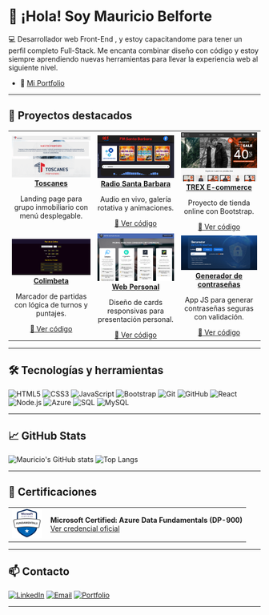 # 👋 ¡Hola! Soy Mauricio Belforte

💻 Desarrollador web Front-End , y estoy capacitandome para tener un perfil completo Full-Stack. Me encanta combinar diseño con código y estoy siempre aprendiendo nuevas herramientas para llevar la experiencia web al siguiente nivel.

- 🎨 [Mi Portfolio](https://mauriciobelforte.github.io/mi-portfolio/)

---

## 🚀 Proyectos destacados

<table>
  <tr>
    <td align="center">
      <a href="https://toscanes.com.ar/" target="_blank">
        <img src="img/Web-Toscanes.png" width="220px"><br/>
        <strong>Toscanes</strong>
      </a>
      <p>Landing page para grupo inmobiliario con menú desplegable.</p>
      <!-- <a href="#">🔗 Ver código</a> -->
    </td>
    <td align="center">
      <a href="https://mauriciobelforte.github.io/radio-Santa-Barbara/" target="_blank">
        <img src="img/Web-Santa-Barbara.png" width="220px"><br/>
        <strong>Radio Santa Barbara</strong>
      </a>
      <p>Audio en vivo, galería rotativa y animaciones.</p>
      <a href="https://github.com/MauricioBelforte/radio-Santa-Barbara" target="_blank">🔗 Ver código</a>
    </td>
    <td align="center">
      <a href="https://mauriciobelforte.github.io/Proyecto-CaC-Nodejs/" target="_blank">
        <img src="img/Web-Ecommerce.png" width="220px"><br/>
        <strong>TREX E-commerce</strong>
      </a>
      <p>Proyecto de tienda online con Bootstrap.</p>
      <a href="https://github.com/MauricioBelforte/Proyecto-CaC-Nodejs" target="_blank">🔗 Ver código</a>
    </td>
  </tr>
  <tr>
    <td align="center">
      <a href="https://mauriciobelforte.github.io/proyecto-marcador-gana-sigue/" target="_blank">
        <img src="img/Web-Colimbeta.png" width="220px"><br/>
        <strong>Colimbeta</strong>
      </a>
      <p>Marcador de partidas con lógica de turnos y puntajes.</p>
      <a href="https://github.com/MauricioBelforte/proyecto-marcador-gana-sigue" target="_blank">🔗 Ver código</a>
    </td>
    <td align="center">
      <a href="https://empleoonlinecripto.web.app/" target="_blank">
        <img src="img/Web-Cards.png" width="220px"><br/>
        <strong>Web Personal</strong>
      </a>
      <p>Diseño de cards responsivas para presentación personal.</p>
      <a href="#">🔗 Ver código</a>
    </td>
    <td align="center">
      <a href="https://mauriciobelforte.github.io/InmersionDev-Generador-de-contrasenas-Clase1/" target="_blank">
        <img src="img/Generador-De-Contra.png" width="220px"><br/>
        <strong>Generador de contraseñas</strong>
      </a>
      <p>App JS para generar contraseñas seguras con validación.</p>
      <a href="https://github.com/MauricioBelforte/InmersionDev-Generador-de-contrasenas-Clase1/tree/main" target="_blank">🔗 Ver código</a>
    </td>
  </tr>
</table>

---

## 🛠️ Tecnologías y herramientas

![HTML5](https://img.shields.io/badge/-HTML5-E34F26?style=flat&logo=html5&logoColor=white)
![CSS3](https://img.shields.io/badge/-CSS3-1572B6?style=flat&logo=css3&logoColor=white)
![JavaScript](https://img.shields.io/badge/-JavaScript-F7DF1E?style=flat&logo=javascript&logoColor=black)
![Bootstrap](https://img.shields.io/badge/-Bootstrap-7952B3?style=flat&logo=bootstrap&logoColor=white)
![Git](https://img.shields.io/badge/-Git-F05032?style=flat&logo=git&logoColor=white)
![GitHub](https://img.shields.io/badge/-GitHub-181717?style=flat&logo=github&logoColor=white)
![React](https://img.shields.io/badge/-React-61DAFB?style=flat&logo=react&logoColor=black)
![Node.js](https://img.shields.io/badge/-Node.js-339933?style=flat&logo=nodedotjs&logoColor=white)
![Azure](https://img.shields.io/badge/-Azure-0078D4?style=flat&logo=microsoft&logoColor=white)
![SQL](https://img.shields.io/badge/-SQL-4479A1?style=flat&logo=postgresql&logoColor=white)
![MySQL](https://img.shields.io/badge/-MySQL-005C84?style=flat&logo=mysql&logoColor=white)

---

## 📈 GitHub Stats

![Mauricio's GitHub stats](https://github-readme-stats.vercel.app/api?username=MauricioBelforte&show_icons=true&theme=tokyonight)
![Top Langs](https://github-readme-stats.vercel.app/api/top-langs/?username=MauricioBelforte&layout=compact&theme=tokyonight)

---

## 📜 Certificaciones


<table>
  <tr>
    <td valign="middle">
      <a href="https://learn.microsoft.com/en-us/certifications/azure-data-fundamentals/" target="_blank">
        <img src="img/microsoft-certified-fundamentals-badge.svg" width="60" alt="Azure Badge"/>
      </a>
    </td>
    <td valign="middle" style="padding-left: 10px;">
      <strong>Microsoft Certified: Azure Data Fundamentals (DP-900)</strong><br/>
      <a href="https://learn.microsoft.com/api/credentials/share/es-es/MauricioBelforte-6606/A987B97A69A925D4?sharingId=ACB4EC30FF9E11B4" target="_blank">Ver credencial oficial</a>
    </td>
  </tr>
</table>

---

## 📫 Contacto

[![LinkedIn](https://img.shields.io/badge/-LinkedIn-blue?style=flat&logo=linkedin&logoColor=white)](https://www.linkedin.com/in/mauriciobelforte/)
[![Email](https://img.shields.io/badge/-Email-D14836?style=flat&logo=gmail&logoColor=white)](mailto:mauriciobelforte@gmail.com)
[![Portfolio](https://img.shields.io/badge/-Portafolio-000?style=flat&logo=vercel&logoColor=white)](https://mauriciobelforte.github.io/mi-portfolio/)

---

